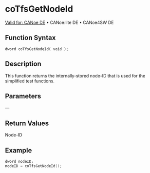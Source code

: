 # coTfsGetNodeId

[Valid for: CANoe DE](../../../../Shared/FeatureAvailability.md) • CANoe:lite DE • CANoe4SW DE

## Function Syntax

```
dword coTfsGetNodeId( void );
```

## Description

This function returns the internally-stored node-ID that is used for the simplified test functions.

## Parameters

—

## Return Values

Node-ID

## Example

```c
dword nodeID;
nodeID = coTfsGetNodeId();
```
